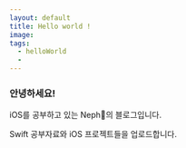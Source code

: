 ```yaml
---
layout: default
title: Hello world !
image:
tags:
  - helloWorld
  -
---
```

### 안녕하세요!

iOS를 공부하고 있는 Neph🌱의 블로그입니다.

Swift 공부자료와 iOS 프로젝트들을 업로드합니다.

